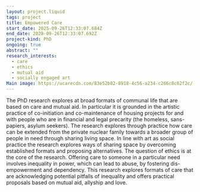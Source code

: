 ```yaml
---
layout: project.liquid
tags: project
title: Empowered Care
start_date: 2025-09-26T12:33:07.684Z
end_date: 2028-09-26T12:33:07.692Z
project-kind: PhD
ongoing: true
abstract: ""
research_interests:
  - care
  - ethics
  - mutual aid
  - socially engaged art
Main image: https://ucarecdn.com/83e52b82-8918-4c56-a234-c266c8c62f2c/-/crop/3024x3294/0,277/-/preview/
---
```

The PhD research explores at broad formats of communal life that are based on care and mutual aid. In particular it is grounded in the artistic practice of co-initiation and co-maintenance of housing projects for and with people who are in financial and legal precarity (the homeless, sans-papiers, asylum seekers). The research explores through practice how care can be extended from the private nuclear family towards a broader group of people in need through sharing living space. In line with art as social practice the research explores ways of sharing space by overcoming established formats and proposing alternatives. The question of ethics is at the core of the research. Offering care to someone in a particular need involves inequality in power, which can lead to abuse, by fostering dis-empowerment and dependency. This research explores formats of care that are acknowledging potential pitfalls of inequality and offers practical proposals based on mutual aid, allyship and love.